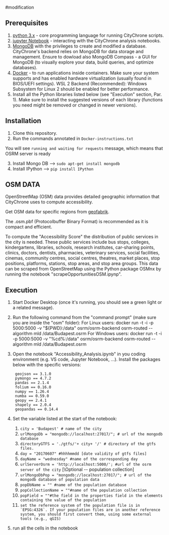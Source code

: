 #modification

## Prerequisites
1. [python 3.x](https://www.python.org/download/releases/3.0/) - core programming language for running CityChrone scripts.
2. [jupyter Notebook](http://jupyter.org/) -  interacting with the CityChrone analysis notebooks.
3. [MongoDB](https://www.mongodb.com/download-center#community) with the privileges to create and modified a database. CityChrone's backend relies on MongoDB for data storage and management. Ensure to dowload also MongoDB Compass - a GUI for MongoDB (to visually explore your data, build queries, and optimize databases).
4. [Docker](https://docs.docker.com/get-started/get-docker/) - to run applications inside containers. Make sure your system supports and has enabled hardware virtualization (usually found in BIOS/UEFI settings). WSL 2 Backend (Recommended): Windows Subsystem for Linux 2 should be enabled for better performance.
5. Install all the Python libraries listed below (see "Execution" section, Par. 1). Make sure to install the suggested versions of each library (functions you need might be removed or changed in newer versions).

## Installation
1. Clone this repository.
2. Run the commands annotated in `Docker-instructions.txt` 

You will see `running and waiting for requests` message, which means that OSRM server is ready

3. Install Mongo DB --> `sudo apt-get install mongodb`
4. Install IPython --> `pip install IPython`

## OSM DATA
OpenStreetMap (OSM) data provides detailed geographic information that CityChrone uses to compute accessibility.

Get OSM data for specific regions from [geofabrik](https://download.geofabrik.de/).

The .osm.pbf (Protocolbuffer Binary Format) is recommended as it is compact and efficient.

To compute the "Accessibility Score" the distribution of public services in the city is needed. These public services include bus stops, colleges, kindergartens, libraries, schools, research institutes, car-sharing points, clinics, doctors, dentists, pharmacies, veterinary services, social facilities, cinemas, community centres, social centres, theatres, market places, stop positions, platforms, stations, stop areas, and stop area groups. This data can be scraped from OpenStreetMap using the Python package OSMnx by running the notebook "scrapeOpportunitiesOSM.ipynp".

## Execution
1. Start Docker Desktop (once it's running, you should see a green light or a related message).

2. Run the following command from the "command prompt" (make sure you are inside the "osm" folder): For Linux users:
docker run -t -i -p 5000:5000 -v "${PWD}:/data" osrm/osrm-backend osrm-routed --algorithm mld /data/Budapest.osrm
For Windows users:
docker run -t -i -p 5000:5000 -v "%cd%:/data" osrm/osrm-backend osrm-routed --algorithm mld /data/Budapest.osrm

3. Open the notebook "Accessibility_Analysis.ipynb" in you coding environment (e.g. VS code, Jupyter Notebook, ...). Install the packages below with the specific versions:

		geojson == 3.1.0
		pymongo == 4.7.2
		pandas == 2.1.4
		folium == 0.16.0
		numpy == 1.26.4
		numba == 0.59.0
		geopy == 2.4.1
		shapely == 2.0.4
		geopandas == 0.14.4


4. Set the variable listed at the start of the notebook:
	1. ```city = 'Budapest' # name of the city```
	2. ```urlMongoDb = "mongodb://localhost:27017/"; # url of the mongodb database```
	3. ```directoryGTFS = './gtfs/'+ city+ '/' # directory of the gtfs files.```
	4. ```day = "20170607" #hhhhmmdd [date validity of gtfs files]```
	5. ```dayName = "wednesday" #name of the corresponding day```
	6. ```urlServerOsrm = 'http://localhost:5000/'; #url of the osrm server of the city```
    \[\Optional -- population collection]
    7. ```urlMongoDbPop = "mongodb://localhost:27017/"; # url of the mongodb database of population data```
    8. ```popDbName = "" #name of the population database```
    9. ```popCollectionName = ""#name of the population collection```
    10. ```popField = ""#the field in the properties field in the elements containing the value of the population```
    11. ```set the reference system of the population file is in `EPSG:4326`. If your population files are in another reference system, you should first convert them, using some external tools (e.g., qGIS)```

5. run  all the cells in the notebook 

    





